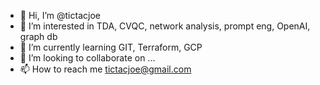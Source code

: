 - 👋 Hi, I’m @tictacjoe
- 👀 I’m interested in TDA, CVQC, network analysis, prompt eng, OpenAI, graph db 
- 🌱 I’m currently learning GIT, Terraform, GCP
- 💞️ I’m looking to collaborate on ...
- 📫 How to reach me tictacjoe@gmail.com

<!---
tictacjoe/tictacjoe is a ✨ special ✨ repository because its `README.md` (this file) appears on your GitHub profile.
You can click the Preview link to take a look at your changes.
--->
